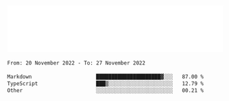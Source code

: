 [![](./hello.svg)](https://blog.yrobot.top?ref=github-yrobot)

<!--START_SECTION:waka-->

```text
From: 20 November 2022 - To: 27 November 2022

Markdown                     █████████████████████▓░░░   87.00 %
TypeScript                   ███▒░░░░░░░░░░░░░░░░░░░░░   12.79 %
Other                        ░░░░░░░░░░░░░░░░░░░░░░░░░   00.21 %
```

<!--END_SECTION:waka-->
